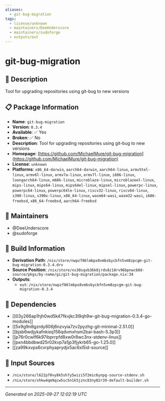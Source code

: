 ```yaml
---
aliases:
  - git-bug-migration
tags:
  - license/unknown
  - maintainers/DeeUnderscore
  - maintainers/sudoforge
  - outputs/out
---
```


# git-bug-migration

## 📝 Description

Tool for upgrading repositories using git-bug to new versions

## 📋 Package Information

- **Name**: `git-bug-migration`
- **Version**: `0.3.4`
- **Available**: ✅ Yes
- **Broken**: ✅ No
- **Description**: Tool for upgrading repositories using git-bug to new versions
- **Homepage**: [https://github.com/MichaelMure/git-bug-migration](https://github.com/MichaelMure/git-bug-migration)
- **License**: `unknown`
- **Platforms**: `x86_64-darwin`, `aarch64-darwin`, `aarch64-linux`, `armv5tel-linux`, `armv6l-linux`, `armv7a-linux`, `armv7l-linux`, `i686-linux`, `loongarch64-linux`, `m68k-linux`, `microblaze-linux`, `microblazeel-linux`, `mips-linux`, `mips64-linux`, `mips64el-linux`, `mipsel-linux`, `powerpc-linux`, `powerpc64-linux`, `powerpc64le-linux`, `riscv32-linux`, `riscv64-linux`, `s390-linux`, `s390x-linux`, `x86_64-linux`, `wasm64-wasi`, `wasm32-wasi`, `i686-freebsd`, `x86_64-freebsd`, `aarch64-freebsd`
## 👥 Maintainers

- @DeeUnderscore
- @sudoforge


## 🔧 Build Information

- **Derivation Path**: `/nix/store/nwpzf86lmbpx8vmbsbycbfn5vm8zpcgm-git-bug-migration-0.3.4.drv`
- **Source Position**: `/nix/store/ns30sqxb36k8jrds8z18rv96bpnwc60d-source/pkgs/by-name/gi/git-bug-migration/package.nix:34`
- **Outputs**:
  - `out`:  `/nix/store/nwpzf86lmbpx8vmbsbycbfn5vm8zpcgm-git-bug-migration-0.3.4`

## 🔗 Dependencies

- [[03y266ap1hjh0wd5k47fkvjkc3l9qh9w-git-bug-migration-0.3.4-go-modules]]
- [[5x9g9n8gzrdy806j6nzvyia7zv2pyzhg-git-minimal-2.51.0]]
- [[bjsb6wdjykafnkixq156qdvmxhsm2bai-bash-5.3p3]]
- [[p76r0cwlf6k97ibprrpfd8xw0r8wc3nx-stdenv-linux]]
- [[pxn4bbdbwd25r02kvp7a1jp3fjykrb65-go-1.25.0]]
- [[za99kxvps6cvrphyaprydjx5ac6xl5id-source]]

## 📁 Input Sources

- `/nix/store/l622p70vy8k5sh7y5wizi5f2mic6ynpg-source-stdenv.sh`
- `/nix/store/shkw4qm9qcw5sc5n1k5jznc83ny02r39-default-builder.sh`

---
*Generated on 2025-09-27 12:02:19 UTC*
